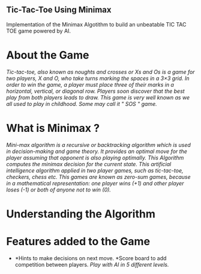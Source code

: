 ## Tic-Tac-Toe Using Minimax
Implementation of the Minimax Algotithm to build an unbeatable TIC TAC TOE game powered by AI.

# About the Game
*Tic-tac-toe, also known as noughts and crosses or Xs and Os is a game for two players, X and O, who take turns marking the spaces in a 3×3 grid. In order to win the game, a player must place three of their marks in a horizontal, vertical, or diagonal row. Players soon discover that the best play from both players leads to draw. This game is very well known as we all used to play in childhood. Some may call it " SOS " game.*
# What is Minimax ?
*Mini-max algorithm is a recursive or backtracking algorithm which is used in decision-making and game theory. It provides an optimal move for the player assuming that opponent is also playing optimally. This Algorithm computes the minimax decision for the current state. This artificial intelligence algorithm applied in two player games, such as tic-tac-toe, checkers, chess etc. This games are known as zero-sum games, because in a mathematical representation: one player wins (+1) and other player loses (-1) or both of anyone not to win (0).*
# Understanding the Algorithm




# Features added to the Game
  *  *Hints to make decisions on next move.
  *Score board to add competition between players.
*Play with AI in 5 different levels.*
